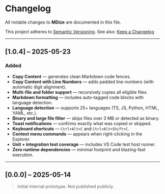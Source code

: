 # Changelog

All notable changes to **MDize** are documented in this file.

This project adheres to [Semantic Versioning](https://semver.org/).
See also: [Keep a Changelog](https://keepachangelog.com/)

---

## [1.0.4] – 2025-05-23

### Added
- **Copy Content** — generates clean Markdown code fences.
- **Copy Content with Line Numbers** — adds padded line numbers (with automatic digit alignment).
- **Multi-file and folder support** — recursively copies all eligible files.
- **Markdown formatting** — includes auto-tagged code blocks with language detection.
- **Language detection** — supports 25+ languages (TS, JS, Python, HTML, YAML, etc.).
- **Binary and large file filter** — skips files over 3 MB or detected as binary.
- **Toast notifications** — confirms exactly what was copied or skipped.
- **Keyboard shortcuts** — `Ctrl+Alt+C` and `Ctrl+Alt+Shift+C`.
- **Context menu commands** — appears when right-clicking in the Explorer.
- **Unit + integration test coverage** — includes VS Code test host runner.
- **Zero runtime dependencies** — minimal footprint and blazing-fast execution.

---

## [0.0.0] – 2025-05-14

> Initial internal prototype.
> Not published publicly.
